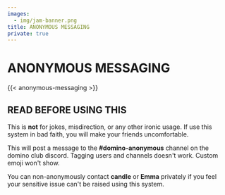 ```yaml
---
images:
  - img/jam-banner.png
title: ANONYMOUS MESSAGING
private: true
---
```

# ANONYMOUS MESSAGING
{{< anonymous-messaging >}}

## READ BEFORE USING THIS
This is **not** for jokes, misdirection, or any other ironic usage. If use this system in bad faith, you will make your friends uncomfortable.

This will post a message to the **#domino-anonymous** channel on the domino club discord. Tagging users and channels doesn't work. Custom emoji won't show.

You can non-anonymously contact **candle** or **Emma** privately if you feel your sensitive issue can't be raised using this system.
